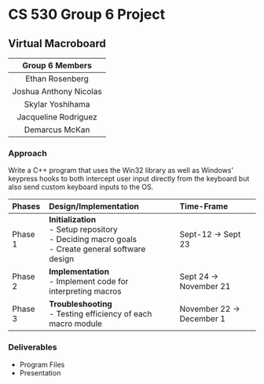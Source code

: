 # CS 530 Group 6 Project
## Virtual Macroboard

|Group 6 Members|
|:---:|
|Ethan Rosenberg|
|Joshua Anthony Nicolas|
|Skylar Yoshihama|
|Jacqueline Rodriguez|
|Demarcus McKan|

### Approach
Write a C++ program that uses the Win32 library as well as Windows’ keypress hooks to both intercept user input directly from the keyboard but also send custom keyboard inputs to the OS.

|Phases   |Design/Implementation   | Time-Frame   |
|:---|:---|:---|
|Phase 1| **Initialization** <br> - Setup repository <br>- Deciding macro goals <br> - Create general software design | Sept-12 -> Sept 23|
|Phase 2|**Implementation** <br> - Implement code for interpreting macros| Sept 24 -> November 21|
|Phase 3|**Troubleshooting** <br> - Testing efficiency of each macro module| November 22 -> December 1|

### Deliverables
- Program Files
- Presentation